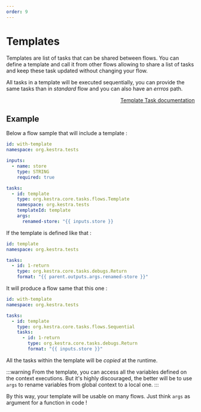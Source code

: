 ```yaml
---
order: 9
---
```

# Templates

Templates are list of tasks that can be shared between flows. You can define a template and call it from other flows allowing to share a list of tasks and keep these task updated without changing your flow.

All tasks in a template will be executed sequentially, you can provide the same tasks than in *standard* flow and you can also have an *errros* path. 

<div style="text-align: right"> 
    <a class="btn" href="/plugins/core/tasks/flows/org.kestra.core.tasks.flows.Template">Template Task documentation</a> 
</div>

## Example

Below a flow sample that will include a template :
```yaml
id: with-template
namespace: org.kestra.tests

inputs:
  - name: store
    type: STRING
    required: true

tasks:
  - id: template
    type: org.kestra.core.tasks.flows.Template
    namespace: org.kestra.tests
    templateId: template
    args:
      renamed-store: "{{ inputs.store }}
```

If the template is defined like that : 

```yaml
id: template
namespace: org.kestra.tests

tasks:
  - id: 1-return
    type: org.kestra.core.tasks.debugs.Return
    format: "{{ parent.outputs.args.renamed-store }}"
```

It will produce a flow same that this one :

```yaml
id: with-template
namespace: org.kestra.tests

tasks:
  - id: template
    type: org.kestra.core.tasks.flows.Sequential
    tasks:
      - id: 1-return
        type: org.kestra.core.tasks.debugs.Return
        format: "{{ inputs.store }}"
```

All the tasks within the template will be *copied* at the runtime.

:::warning
From the template, you can access all the variables defined on the context executions. But it's highly discouraged, the better will be to use `args` to rename variables from global context to a local one. 
:::

By this way, your template will be usable on many flows. Just think `args` as argument for a function in code ! 


